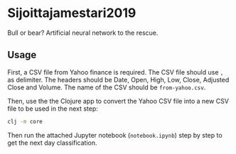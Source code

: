 # Sijoittajamestari2019
Bull or bear? Artificial neural network to the rescue.

## Usage

First, a CSV file from Yahoo finance is required. The CSV file should use
```,``` as delimiter. The headers should be Date, Open, High, Low, Close,
Adjusted Close and Volume. The name of the CSV should be ```from-yahoo.csv```.

Then, use the the Clojure app to convert the Yahoo CSV file into a new CSV file
to be used in the next step:

```bash
clj -m core
```

Then run the attached Jupyter notebook (```notebook.ipynb```) step by step to
get the next day classification.
